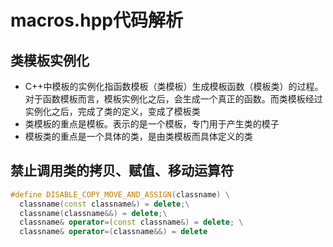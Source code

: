 # macros.hpp代码解析
## 类模板实例化
* C++中模板的实例化指函数模板（类模板）生成模板函数（模板类）的过程。
  对于函数模板而言，模板实例化之后，会生成一个真正的函数。而类模板经过实例化之后，完成了类的定义，变成了模板类  
* 类模板的重点是模板。表示的是一个模板，专门用于产生类的模子
* 模板类的重点是一个具体的类，是由类模板而具体定义的类

## 禁止调用类的拷贝、赋值、移动运算符
```c++
#define DISABLE_COPY_MOVE_AND_ASSIGN(classname) \
  classname(const classname&) = delete;\
  classname(classname&&) = delete;\
  classname& operator=(const classname&) = delete; \
  classname& operator=(classname&&) = delete
```
